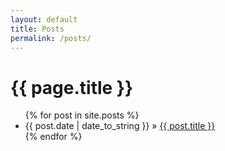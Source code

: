```yaml
---
layout: default
title: Posts
permalink: /posts/
---
```


<h1>{{ page.title }}</h1>
<ul class="posts">
    {% for post in site.posts %}
    <li><span>{{ post.date | date_to_string }}</span> » <a href="{{ post.url }}" title="{{ post.title }}">{{ post.title }}</a></li>
    {% endfor %}
</ul>